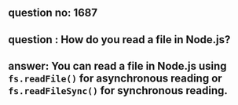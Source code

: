 
      
## question no: 1687

## question : How do you read a file in Node.js?

## answer: You can read a file in Node.js using `fs.readFile()` for asynchronous reading or `fs.readFileSync()` for synchronous reading.
      